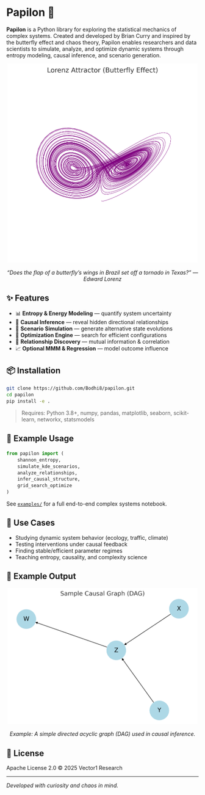 # Papilon 🦋

**Papilon** is a Python library for exploring the statistical mechanics of complex systems. Created and developed by Brian Curry and inspired by the butterfly effect and chaos theory, Papilon enables researchers and data scientists to simulate, analyze, and optimize dynamic systems through entropy modeling, causal inference, and scenario generation.

<p align="center">
  <img src="lorenz_attractor.png" alt="Lorenz Attractor - Butterfly Effect" width="500"/>
</p>

<p align="center"><em>“Does the flap of a butterfly’s wings in Brazil set off a tornado in Texas?” — Edward Lorenz</em></p>

## ✨ Features

- 📊 **Entropy & Energy Modeling** — quantify system uncertainty
- 🔄 **Causal Inference** — reveal hidden directional relationships
- 🔬 **Scenario Simulation** — generate alternative state evolutions
- 🧠 **Optimization Engine** — search for efficient configurations
- 🧩 **Relationship Discovery** — mutual information & correlation
- 📈 **Optional MMM & Regression** — model outcome influence

## 📦 Installation

```bash
git clone https://github.com/Bodhi8/papilon.git
cd papilon
pip install -e .
```

> Requires: Python 3.8+, numpy, pandas, matplotlib, seaborn, scikit-learn, networkx, statsmodels

## 🚀 Example Usage

```python
from papilon import (
    shannon_entropy,
    simulate_kde_scenarios,
    analyze_relationships,
    infer_causal_structure,
    grid_search_optimize
)
```

See [`examples/`](examples/) for a full end-to-end complex systems notebook.

## 📘 Use Cases

- Studying dynamic system behavior (ecology, traffic, climate)
- Testing interventions under causal feedback
- Finding stable/efficient parameter regimes
- Teaching entropy, causality, and complexity science

## 🧪 Example Output

<p align="center">
  <img src="sample_causal_graph.png" alt="Sample Causal Graph" width="500"/>
</p>

<p align="center"><em>Example: A simple directed acyclic graph (DAG) used in causal inference.</em></p>

## 📝 License

Apache License 2.0 © 2025 Vector1 Research


---

_Developed with curiosity and chaos in mind._
